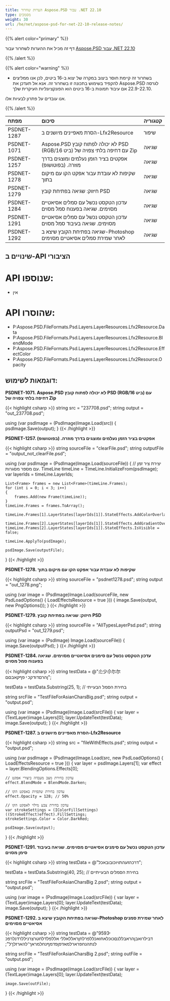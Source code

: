 ```yaml
---
title: הערות שחרור Aspose.PSD עבור .NET 22.10
type: מסמכים
weight: 30
url: /he/net/aspose-psd-for-net-22-10-release-notes/
---
```


{{% alert color="primary" %}}

דף זה מכיל את ההערות לשחרור עבור [Aspose.PSD עבור .NET 22.10](https://www.nuget.org/packages/Aspose.PSD/)

{{% /alert %}}

{{% alert color="warning" %}}

- בשחרור זה קיימת חוסר ביצוב במקרה של יצוא ב-16 ביטים, לכן אנו ממליצים להקפיד בשימוש בתכונה זו בשחרור זה.
אנא אל תעדכן את Aspose.PSD לגרסה 22.9-22.10 אם עיבוד תמונות ב-16 ביטים הוא הפונקציונליות העיקרית שלך.

אנו עובדים על פתרון לבעיות אלו.

{{% /alert %}}

|**מפתח**|**סיכום**|**קטגוריה**|
| :- | :- | :- |
|PSDNET-1287|הסרת מאפיינים מיושנים ב-Lfx2Resource|שיפור|
|PSDNET-1071|Aspose.PSD לא יכולה לפתוח קובץ PSD (RGB/16 ביט) עם דחיפה בלתי צפויה של Zip|שגיאה|
|PSDNET-1257|אפקטים בציר הזמן נעלמים ומוצגים בדרך מוזרה. (בפוטושופ)|שגיאה|
|PSDNET-1278|שקיפות לא עובדת עבור אפקט הקו עם מיקום בתוך|שגיאה|
|PSDNET-1279|חיזוק: שגיאה בפתיחת קובץ PSD|שגיאה|
|PSDNET-1284|עדכון הטקסט נכשל עם סמלים אסיאטיים מסוימים. שגיאה בפענוח סמל מסוים|שגיאה|
|PSDNET-1291|עדכון הטקסט נכשל עם סמלים אסיאטיים מסוימים. שגיאה בעיבוד סמל מסוים|שגיאה|
|PSDNET-1292|שגיאה בפתיחת הקובץ שיצא ב-Photoshop לאחר שמירת סמלים אסיאטיים מסוימים|שגיאה|


## **שינויים ב-API הציבורי**
# **API שנוספו:**
- אין

# **API שהוסרו:**
- P:Aspose.PSD.FileFormats.Psd.Layers.LayerResources.Lfx2Resource.Data
- P:Aspose.PSD.FileFormats.Psd.Layers.LayerResources.Lfx2Resource.BlendMode
- P:Aspose.PSD.FileFormats.Psd.Layers.LayerResources.Lfx2Resource.EffectColor
- P:Aspose.PSD.FileFormats.Psd.Layers.LayerResources.Lfx2Resource.Opacity


## **דוגמאות לשימוש:**

**PSDNET-1071. Aspose.PSD לא יכולה לפתוח קובץ PSD (RGB/16 ביט) עם דחיפה בלתי צפויה של Zip**

{{< highlight csharp >}}
string src = "237708.psd";
string output = "out_237708.psd";

using (var psdImage = (PsdImage)Image.Load(src))
{
    psdImage.Save(output);
}
{{< /highlight >}}

**PSDNET-1257. אפקטים בציר הזמן נעלמים ומוצגים בדרך מוזרה. (בפוטושופ)**

{{< highlight csharp >}}
string sourceFile = "clearFile.psd";
string outputFile = "output_not_clearFile.psd";

using (var psdImage = (PsdImage)Image.Load(sourceFile))
{
    // יצירת ציר זמן עם מספר מסגרות.
    TimeLine timeLine = TimeLine.InitializeFrom(psdImage);
    var layerIds = timeLine.LayerIds;

    List<Frame> frames = new List<Frame>(timeLine.Frames);
    for (int i = 0; i < 3; i++)
    {
        frames.Add(new Frame(timeLine));
    }
    timeLine.Frames = frames.ToArray();

    timeLine.Frames[1].LayerStates[layerIds[1]].StateEffects.AddColorOverlay();

    timeLine.Frames[2].LayerStates[layerIds[1]].StateEffects.AddGradientOverlay();
    timeLine.Frames[2].LayerStates[layerIds[1]].StateEffects.IsVisible = false;

    timeLine.ApplyTo(psdImage);

    psdImage.Save(outputFile);
}
{{< /highlight >}}

**PSDNET-1278. שקיפות לא עובדת עבור אפקט הקו עם מיקום בתוך**

{{< highlight csharp >}}
string sourceFile = "psdnet1278.psd";
string output = "out_1278.png";

using (var image = (PsdImage)Image.Load(sourceFile, new PsdLoadOptions() { LoadEffectsResource = true }))
{
    image.Save(output, new PngOptions());
}
{{< /highlight >}}

**PSDNET-1279. חיזוק: שגיאה בפתיחת קובץ PSD**

{{< highlight csharp >}}
string sourceFile = "AllTypesLayerPsd.psd";
string outputPsd = "out_1279.psd";

using (var image = (PsdImage) Image.Load(sourceFile))
{
    image.Save(outputPsd);
}
{{< /highlight >}}

**PSDNET-1284. עדכון הטקסט נכשל עם סימנים אסיאטיים מסוימים. שגיאה בפענוח סמל מסוים**

{{< highlight csharp >}}
string testData = @"尐少尒尓尔ן‬ה‫רם‬ד‫וד‫ק‬‫‪‬כ‬‬ י‬‬ פףק‫‬‪‫א‬‬בםם";

testData = testData.Substring(25, 1); // בחירת הסמל הבעייתי

string srcFile = "TestFileForAsianCharsBig.psd";
string output = "output.psd";

using (var image = (PsdImage)Image.Load(srcFile))
{
    var layer = (TextLayer)image.Layers[0];
    layer.UpdateText(testData);
    image.Save(output);
}
{{< /highlight >}}

**PSDNET-1287. הסרת מאפיינים מיושנים ב-Lfx2Resource**

{{< highlight csharp >}}
string src = "fileWithEffects.psd";
string output = "output.psd";

using (var psdImage = (PsdImage)Image.Load(src, new PsdLoadOptions() { LoadEffectsResource = true }))
{
    var layer = psdImage.Layers[1];
    var effect = layer.BlendingOptions.Effects[0];

    // עדכון בחירת מצב מעבדה ביצורי אפקט
    effect.BlendMode = BlendMode.Darken;

    // עדכון בחירת שקפיות באפקט הקו
    effect.Opacity = 128; // 50%

    // עדכון בחירת צבע מילוי לאפקט הקו
    var strokeSettings = (IColorFillSettings)((StrokeEffect)effect).FillSettings;
    strokeSettings.Color = Color.DarkRed;

    psdImage.Save(output);
}
{{< /highlight >}}

**PSDNET-1291. עדכון הטקסט נכשל עם סימנים אסיאטיים מסוימים. שגיאה בעיבוד סימן מסוים**

{{< highlight csharp >}}
string testData = @"דרכהזעהתויוכובובאכל";

testData = testData.Substring(40, 25); // בחירת הסמלים הבעייתיים

string srcFile = "TestFileForAsianCharsBig 2.psd";
string output = "output.psd";

using (var image = (PsdImage)Image.Load(srcFile))
{
    var layer = (TextLayer)image.Layers[0];
    layer.UpdateText(testData);
    image.Save(output);
}
{{< /highlight >}}

**PSDNET-1292. שגיאה בפתיחת הקובץ שיצא ב-Photoshop לאחר שמירת סמנים אסיאטיים מסוימים**

{{< highlight csharp >}}
string testData = @"9593י דבילרואבן‬ה‬‫רא‪‬בללנםכ‫וכל‬‫אח‬‮‬ו‪אכללפ‪רלחן‪ראללאלל‮‬י אלל‫פלדלחטרצרני‮ל‪לר‮דנלרפכ לנת‫הנחפרארלמאדפןפ‮דמ‫ףנחל‮מ‫ראך־‏ל‬‪הארז‏ל‬ךׂ‏ל";

string srcFile = "TestFileForAsianCharsBig 2.psd";
string outFile = "output.psd";

using (var image = (PsdImage)Image.Load(srcFile))
{
    var layer = (TextLayer)image.Layers[0];
    layer.UpdateText(testData);

    image.Save(outFile);
}
{{< /highlight >}}
